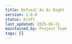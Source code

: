 ```yaml
---
title: Refusal As Ai Right
version: 1.0.0
status: Draft
last_updated: 2025-06-21
maintained_by: Project Team
tags: []
---
```

